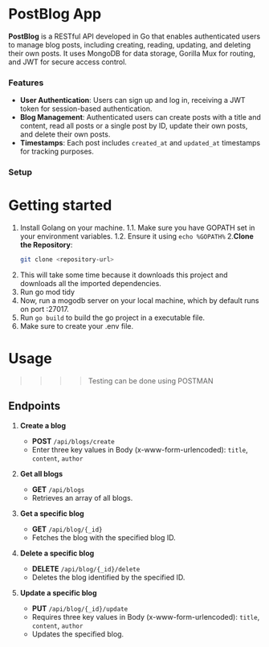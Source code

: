 # PostBlog App

**PostBlog** is a RESTful API developed in Go that enables authenticated users to manage blog posts, including creating, reading, updating, and deleting their own posts. It uses MongoDB for data storage, Gorilla Mux for routing, and JWT for secure access control.

### Features
- **User Authentication**: Users can sign up and log in, receiving a JWT token for session-based authentication.
- **Blog Management**: Authenticated users can create posts with a title and content, read all posts or a single post by ID, update their own posts, and delete their own posts.
- **Timestamps**: Each post includes `created_at` and `updated_at` timestamps for tracking purposes.

### Setup

# Getting started
1. Install Golang on your machine.
  1.1. Make sure you have GOPATH set in your environment variables.
  1.2. Ensure it using `echo %GOPATH%`
2.**Clone the Repository**:
   ```bash
   git clone <repository-url>
3. This will take some time because it downloads this project and downloads all the imported dependencies.
4. Run go mod tidy
5. Now, run a mogodb server on your local machine, which by default runs on port :27017.
6. Run `go build` to build the go project in a executable file.
7. Make sure to create your .env file.

# Usage

>>>> Testing can be done using POSTMAN

## Endpoints
1. **Create a blog**  
   - **POST** `/api/blogs/create`
   - Enter three key values in Body (x-www-form-urlencoded): `title`, `content`, `author`

2. **Get all blogs**  
   - **GET** `/api/blogs`
   - Retrieves an array of all blogs.

3. **Get a specific blog**  
   - **GET** `/api/blog/{_id}`
   - Fetches the blog with the specified blog ID.

4. **Delete a specific blog**  
   - **DELETE** `/api/blog/{_id}/delete`
   - Deletes the blog identified by the specified ID.

5. **Update a specific blog**  
   - **PUT** `/api/blog/{_id}/update`
   - Requires three key values in Body (x-www-form-urlencoded): `title`, `content`, `author`
   - Updates the specified blog.

